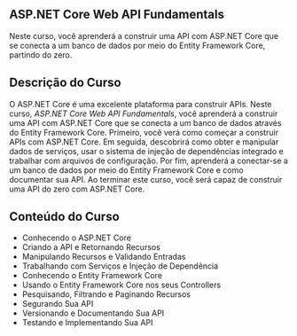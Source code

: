 <h2>ASP.NET Core Web API Fundamentals</h2>
<p>Neste curso, você aprenderá a construir uma API com ASP.NET Core que se conecta a um banco de dados por meio do Entity Framework Core, partindo do zero.</p>

<h2>Descrição do Curso</h2>
<p>O ASP.NET Core é uma excelente plataforma para construir APIs. Neste curso, <em>ASP.NET Core Web API Fundamentals</em>, você aprenderá a construir uma API com ASP.NET Core que se conecta a um banco de dados através do Entity Framework Core. Primeiro, você verá como começar a construir APIs com ASP.NET Core. Em seguida, descobrirá como obter e manipular dados de serviços, usar o sistema de injeção de dependências integrado e trabalhar com arquivos de configuração. Por fim, aprenderá a conectar-se a um banco de dados por meio do Entity Framework Core e como documentar sua API. Ao terminar este curso, você será capaz de construir uma API do zero com ASP.NET Core.</p>

<h2>Conteúdo do Curso</h2>
<ul>
    <li>Conhecendo o ASP.NET Core</li>
    <li>Criando a API e Retornando Recursos</li>
    <li>Manipulando Recursos e Validando Entradas</li>
    <li>Trabalhando com Serviços e Injeção de Dependência</li>
    <li>Conhecendo o Entity Framework Core</li>
    <li>Usando o Entity Framework Core nos seus Controllers</li>
    <li>Pesquisando, Filtrando e Paginando Recursos</li>
    <li>Segurando Sua API</li>
    <li>Versionando e Documentando Sua API</li>
    <li>Testando e Implementando Sua API</li>
</ul>